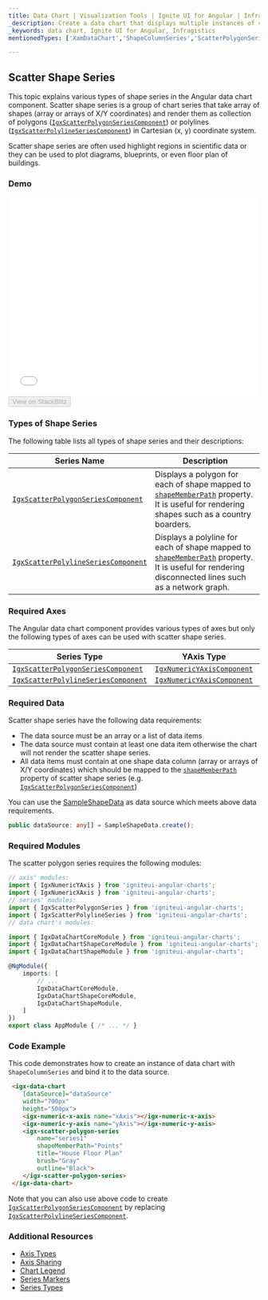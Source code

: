 ```yaml
---
title: Data Chart | Visualization Tools | Ignite UI for Angular | Infragistics | Scatter Shape
_description: Create a data chart that displays multiple instances of visual elements in the same plot area in order to create composite chart views.
_keywords: data chart, Ignite UI for Angular, Infragistics
mentionedTypes: ['XamDataChart','ShapeColumnSeries','ScatterPolygonSeries','ScatterPolylineSeries']

---
```


## Scatter Shape Series

This topic explains various types of shape series in the Angular data chart component. Scatter shape series is a group of chart series that take array of shapes (array or arrays of X/Y coordinates) and render them as collection of polygons ([`IgxScatterPolygonSeriesComponent`]({environment:dvApiBaseUrl}/products/ignite-ui-angular/api/docs/typescript/latest/classes/igxscatterpolygonseriescomponent.html))  or polylines ([`IgxScatterPolylineSeriesComponent`]({environment:dvApiBaseUrl}/products/ignite-ui-angular/api/docs/typescript/latest/classes/igxscatterpolylineseriescomponent.html)) in Cartesian (x, y) coordinate system.

Scatter shape series are often used highlight regions in scientific data or they can be used to plot diagrams, blueprints, or even floor plan of buildings.

### Demo

<div class="sample-container loading" style="height: 400px">
    <iframe id="data-chart-type-shape-series-iframe" src='{environment:dvDemosBaseUrl}/charts/data-chart-type-shape-series' width="100%" height="100%" seamless frameBorder="0" onload="onXPlatSampleIframeContentLoaded(this);"></iframe>
</div>
<div>
    <button data-localize="stackblitz" disabled class="stackblitz-btn" data-iframe-id="data-chart-type-shape-series-iframe" data-demos-base-url="{environment:dvDemosBaseUrl}">View on StackBlitz
    </button>
</div>

<div class="divider--half"></div>

### Types of Shape Series

The following table lists all types of shape series and their descriptions:

| Series Name                                                                                                                                                            | Description                                                                                                                                                                                                                                                                                     |
| ---------------------------------------------------------------------------------------------------------------------------------------------------------------------- | ----------------------------------------------------------------------------------------------------------------------------------------------------------------------------------------------------------------------------------------------------------------------------------------------- |
| [`IgxScatterPolygonSeriesComponent`]({environment:dvApiBaseUrl}/products/ignite-ui-angular/api/docs/typescript/latest/classes/igxscatterpolygonseriescomponent.html)   | Displays a polygon for each of shape mapped to [`shapeMemberPath`]({environment:dvApiBaseUrl}/products/ignite-ui-angular/api/docs/typescript/latest/classes/igxshapeseriesbasecomponent.html#shapememberpath) property. It is useful for rendering shapes such as a country boarders.           |
| [`IgxScatterPolylineSeriesComponent`]({environment:dvApiBaseUrl}/products/ignite-ui-angular/api/docs/typescript/latest/classes/igxscatterpolylineseriescomponent.html) | Displays a polyline for each of shape mapped to [`shapeMemberPath`]({environment:dvApiBaseUrl}/products/ignite-ui-angular/api/docs/typescript/latest/classes/igxshapeseriesbasecomponent.html#shapememberpath) property. It is useful for rendering disconnected lines such as a network graph. |

### Required Axes

The Angular data chart component provides various types of axes but only the following types of axes can be used with scatter shape series.

| Series Type                                                                                                                                                            | YAxis Type                                                                                                                                           | XAxis Type                                                                                                                                           |
| ---------------------------------------------------------------------------------------------------------------------------------------------------------------------- | ---------------------------------------------------------------------------------------------------------------------------------------------------- | ---------------------------------------------------------------------------------------------------------------------------------------------------- |
| [`IgxScatterPolygonSeriesComponent`]({environment:dvApiBaseUrl}/products/ignite-ui-angular/api/docs/typescript/latest/classes/igxscatterpolygonseriescomponent.html)   | [`IgxNumericYAxisComponent`]({environment:dvApiBaseUrl}/products/ignite-ui-angular/api/docs/typescript/latest/classes/igxnumericyaxiscomponent.html) | [`IgxNumericXAxisComponent`]({environment:dvApiBaseUrl}/products/ignite-ui-angular/api/docs/typescript/latest/classes/igxnumericxaxiscomponent.html) |
| [`IgxScatterPolylineSeriesComponent`]({environment:dvApiBaseUrl}/products/ignite-ui-angular/api/docs/typescript/latest/classes/igxscatterpolylineseriescomponent.html) | [`IgxNumericYAxisComponent`]({environment:dvApiBaseUrl}/products/ignite-ui-angular/api/docs/typescript/latest/classes/igxnumericyaxiscomponent.html) | [`IgxNumericXAxisComponent`]({environment:dvApiBaseUrl}/products/ignite-ui-angular/api/docs/typescript/latest/classes/igxnumericxaxiscomponent.html) |

### Required Data

Scatter shape series have the following data requirements:

-   The data source must be an array or a list of data items
-   The data source must contain at least one data item otherwise the chart will not render the scatter shape series.
-   All data items must contain at one shape data column (array or arrays of X/Y coordinates) which should be mapped to the [`shapeMemberPath`]({environment:dvApiBaseUrl}/products/ignite-ui-angular/api/docs/typescript/latest/classes/igxshapeseriesbasecomponent.html#shapememberpath) property of scatter shape series (e.g. [`IgxScatterPolygonSeriesComponent`]({environment:dvApiBaseUrl}/products/ignite-ui-angular/api/docs/typescript/latest/classes/igxscatterpolygonseriescomponent.html))

You can use the [SampleShapeData](data-chart-data-sources-shape.md) as data source which meets above data requirements.

```ts
public dataSource: any[] = SampleShapeData.create();
```

### Required Modules

The scatter polygon series requires the following modules:

```ts
// axis' modules:
import { IgxNumericYAxis } from 'igniteui-angular-charts';
import { IgxNumericXAxis } from 'igniteui-angular-charts';
// series' modules:
import { IgxScatterPolygonSeries } from 'igniteui-angular-charts';
import { IgxScatterPolylineSeries } from 'igniteui-angular-charts';
// data chart's modules:

import { IgxDataChartCoreModule } from 'igniteui-angular-charts';
import { IgxDataChartShapeCoreModule } from 'igniteui-angular-charts';
import { IgxDataChartShapeModule } from 'igniteui-angular-charts';

@NgModule({
    imports: [
        // ...
        IgxDataChartCoreModule,
        IgxDataChartShapeCoreModule,
        IgxDataChartShapeModule,
    ]
})
export class AppModule { /* ... */ }
```

### Code Example

This code demonstrates how to create an instance of data chart with `ShapeColumnSeries` and bind it to the data source.

```html
 <igx-data-chart
    [dataSource]="dataSource"
    width="700px"
    height="500px">
    <igx-numeric-x-axis name="xAxis"></igx-numeric-x-axis>
    <igx-numeric-y-axis name="yAxis"></igx-numeric-y-axis>
    <igx-scatter-polygon-series
        name="series1"
        shapeMemberPath="Points"
        title="House Floor Plan"
        brush="Gray"
        outline="Black">
    </igx-scatter-polygon-series>
 </igx-data-chart>
```

Note that you can also use above code to create [`IgxScatterPolygonSeriesComponent`]({environment:dvApiBaseUrl}/products/ignite-ui-angular/api/docs/typescript/latest/classes/igxscatterpolygonseriescomponent.html) by replacing [`IgxScatterPolylineSeriesComponent`]({environment:dvApiBaseUrl}/products/ignite-ui-angular/api/docs/typescript/latest/classes/igxscatterpolylineseriescomponent.html).

### Additional Resources

-   [Axis Types](data-chart-axis-types.md)
-   [Axis Sharing](data-chart-axis-sharing.md)
-   [Chart Legend](data-chart-legends.md)
-   [Series Markers](data-chart-series-markers.md)
-   [Series Types](data-chart-series-types.md)
